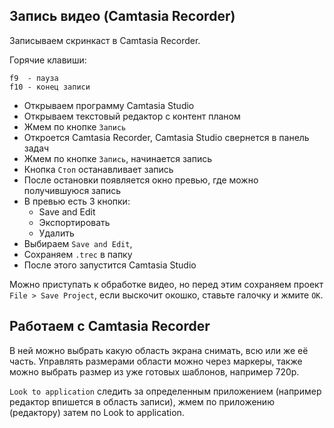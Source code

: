 ## Запись видео (Camtasia Recorder)
Записываем скринкаст в Camtasia Recorder.

Горячие клавиши:

    f9  - пауза
    f10 - конец записи

* Открываем программу Camtasia Studio
* Открываем текстовый редактор с контент планом
* Жмем по кнопке `Запись`
* Откроется Camtasia Recorder, Camtasia Studio свернется в панель задач
* Жмем по кнопке `Запись`, начинается запись
* Кнопка `Стоп` останавливает запись
* После остановки появляется окно превью, где можно получившуюся запись
* В превью есть 3 кнопки:
    * Save and Edit
    * Экспортировать
    * Удалить
* Выбираем `Save and Edit`,
* Сохраняем `.trec` в папку
* После этого запустится Camtasia Studio

Можно приступать к обработке видео, но перед этим сохраняем проект `File > Save Project`, если выскочит окошко, ставьте галочку и жмите `ОК`.

## Работаем с Camtasia Recorder
В ней можно выбрать какую область экрана снимать, всю или же её часть. Управлять размерами области можно через маркеры, также можно выбрать размер из уже готовых шаблонов, например 720р.

`Look to application` следить за определенным приложением (например редактор впишется в область записи), жмем по приложению (редактору) затем по Look to application.

